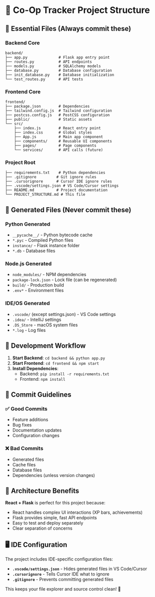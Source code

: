 # 📁 Co-Op Tracker Project Structure

## 🎯 Essential Files (Always commit these)

### Backend Core
```
backend/
├── app.py              # Flask app entry point
├── routes.py           # API endpoints
├── models.py           # SQLAlchemy models
├── database.py         # Database configuration
├── init_database.py    # Database initialization
└── test_routes.py      # API tests
```

### Frontend Core
```
frontend/
├── package.json        # Dependencies
├── tailwind.config.js  # Tailwind configuration
├── postcss.config.js   # PostCSS configuration
├── public/             # Static assets
└── src/
    ├── index.js        # React entry point
    ├── index.css       # Global styles
    ├── App.js          # Main app component
    ├── components/     # Reusable UI components
    ├── pages/          # Page components
    └── services/       # API calls (future)
```

### Project Root
```
├── requirements.txt    # Python dependencies
├── .gitignore         # Git ignore rules
├── .cursorignore      # Cursor IDE ignore rules
├── .vscode/settings.json # VS Code/Cursor settings
├── README.md          # Project documentation
└── PROJECT_STRUCTURE.md # This file
```

## 🚫 Generated Files (Never commit these)

### Python Generated
- `__pycache__/` - Python bytecode cache
- `*.pyc` - Compiled Python files
- `instance/` - Flask instance folder
- `*.db` - Database files

### Node.js Generated
- `node_modules/` - NPM dependencies
- `package-lock.json` - Lock file (can be regenerated)
- `build/` - Production build
- `.env*` - Environment files

### IDE/OS Generated
- `.vscode/` (except settings.json) - VS Code settings
- `.idea/` - IntelliJ settings
- `.DS_Store` - macOS system files
- `*.log` - Log files

## 🔧 Development Workflow

1. **Start Backend**: `cd backend && python app.py`
2. **Start Frontend**: `cd frontend && npm start`
3. **Install Dependencies**: 
   - Backend: `pip install -r requirements.txt`
   - Frontend: `npm install`

## 📝 Commit Guidelines

### ✅ Good Commits
- Feature additions
- Bug fixes
- Documentation updates
- Configuration changes

### ❌ Bad Commits
- Generated files
- Cache files
- Database files
- Dependencies (unless version changes)

## 🎨 Architecture Benefits

**React + Flask** is perfect for this project because:
- React handles complex UI interactions (XP bars, achievements)
- Flask provides simple, fast API endpoints
- Easy to test and deploy separately
- Clear separation of concerns

## 🖥️ IDE Configuration

The project includes IDE-specific configuration files:
- **`.vscode/settings.json`** - Hides generated files in VS Code/Cursor
- **`.cursorignore`** - Tells Cursor IDE what to ignore
- **`.gitignore`** - Prevents committing generated files

This keeps your file explorer and source control clean! 🧹 